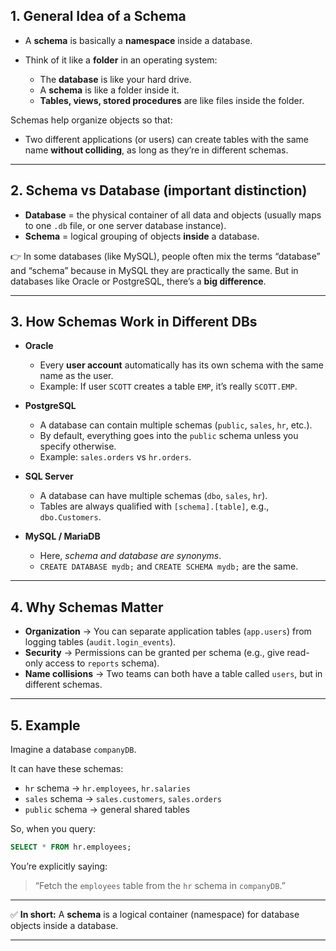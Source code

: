 ## 1. General Idea of a Schema

* A **schema** is basically a **namespace** inside a database.
* Think of it like a **folder** in an operating system:

  * The **database** is like your hard drive.
  * A **schema** is like a folder inside it.
  * **Tables, views, stored procedures** are like files inside the folder.

Schemas help organize objects so that:

* Two different applications (or users) can create tables with the same name **without colliding**, as long as they’re in different schemas.

---

## 2. Schema vs Database (important distinction)

* **Database** = the physical container of all data and objects (usually maps to one `.db` file, or one server database instance).
* **Schema** = logical grouping of objects **inside** a database.

👉 In some databases (like MySQL), people often mix the terms “database” and “schema” because in MySQL they are practically the same. But in databases like Oracle or PostgreSQL, there’s a **big difference**.

---

## 3. How Schemas Work in Different DBs

* **Oracle**

  * Every **user account** automatically has its own schema with the same name as the user.
  * Example: If user `SCOTT` creates a table `EMP`, it’s really `SCOTT.EMP`.

* **PostgreSQL**

  * A database can contain multiple schemas (`public`, `sales`, `hr`, etc.).
  * By default, everything goes into the `public` schema unless you specify otherwise.
  * Example: `sales.orders` vs `hr.orders`.

* **SQL Server**

  * A database can have multiple schemas (`dbo`, `sales`, `hr`).
  * Tables are always qualified with `[schema].[table]`, e.g., `dbo.Customers`.

* **MySQL / MariaDB**

  * Here, *schema and database are synonyms*.
  * `CREATE DATABASE mydb;` and `CREATE SCHEMA mydb;` are the same.

---

## 4. Why Schemas Matter

* **Organization** → You can separate application tables (`app.users`) from logging tables (`audit.login_events`).
* **Security** → Permissions can be granted per schema (e.g., give read-only access to `reports` schema).
* **Name collisions** → Two teams can both have a table called `users`, but in different schemas.

---

## 5. Example

Imagine a database `companyDB`.

It can have these schemas:

* `hr` schema → `hr.employees`, `hr.salaries`
* `sales` schema → `sales.customers`, `sales.orders`
* `public` schema → general shared tables

So, when you query:

```sql
SELECT * FROM hr.employees;
```

You’re explicitly saying:

> “Fetch the `employees` table from the `hr` schema in `companyDB`.”

---

✅ **In short:**
A **schema** is a logical container (namespace) for database objects inside a database.

---
